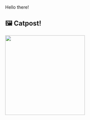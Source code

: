 Hello there!



## 🖼️ Catpost!

<sub>
    <img src="https://cdn2.thecatapi.com/images/5Ofiu-LdU.jpg" height="256">
</sub>


